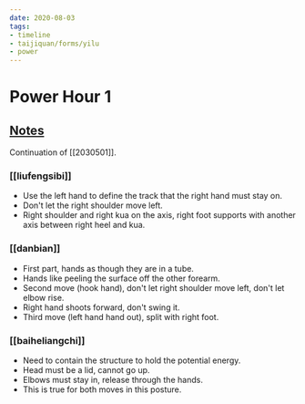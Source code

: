 ```yaml
---
date: 2020-08-03
tags:
- timeline
- taijiquan/forms/yilu
- power
---
```


# Power Hour 1

## [Notes](http://practicalmethod.com/2020/08/pm-power-hour-classes/)
Continuation of [[2030501]].

### [[liufengsibi]]
* Use the left hand to define the track that the right hand must stay on.
* Don't let the right shoulder move left.
* Right shoulder and right kua on the axis, right foot supports with another axis between right heel and kua.

### [[danbian]]
* First part, hands as though they are in a tube.
* Hands like peeling the surface off the other forearm.
* Second move (hook hand), don't let right shoulder move left, don't let elbow rise.
* Right hand shoots forward, don't swing it.
* Third move (left hand hand out), split with right foot.

### [[baiheliangchi]]
* Need to contain the structure to hold the potential energy.
* Head must be a lid, cannot go up.
* Elbows must stay in, release through the hands.
* This is true for both moves in this posture.
